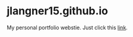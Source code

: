 # jlangner15.github.io
My personal portfolio webstie. Just click this [link](https://link-url-here.org).
